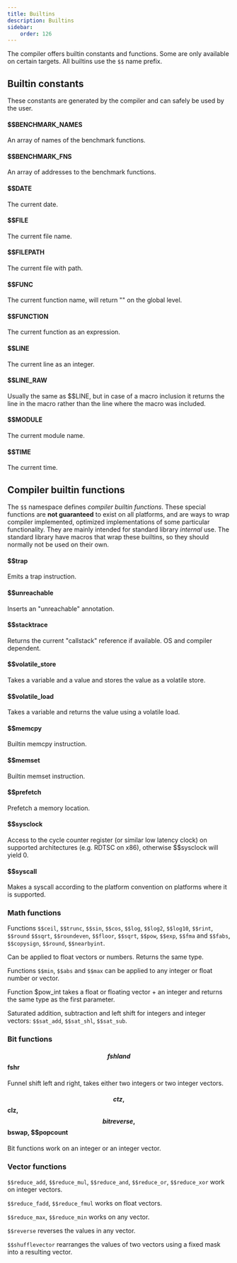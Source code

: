 ```yaml
---
title: Builtins
description: Builtins
sidebar:
    order: 126
---
```

The compiler offers builtin constants and functions. Some are only available on certain targets. All builtins use the `$$`
name prefix.

## Builtin constants

These constants are generated by the compiler and can safely be used by the user.

#### $$BENCHMARK_NAMES
An array of names of the benchmark functions.

#### $$BENCHMARK_FNS
An array of addresses to the benchmark functions.

#### $$DATE
The current date.

#### $$FILE
The current file name.

#### $$FILEPATH
The current file with path.

#### $$FUNC
The current function name, will return "<GLOBAL>" on the global level.

#### $$FUNCTION
The current function as an expression.

#### $$LINE
The current line as an integer.

#### $$LINE_RAW
Usually the same as $$LINE, but in case of a macro inclusion it returns the line in the macro rather than
the line where the macro was included.

#### $$MODULE
The current module name.

#### $$TIME
The current time.


## Compiler builtin functions

The `$$` namespace defines *compiler builtin functions*. 
These special functions are __not guaranteed__ to exist on 
all platforms, and are ways to wrap compiler implemented, optimized implementations
of some particular functionality. They are mainly intended for standard 
library *internal* use. The standard library have macros 
that wrap these builtins, so they should normally not be used on their own. 

#### $$trap

Emits a trap instruction. 

#### $$unreachable

Inserts an "unreachable" annotation.

#### $$stacktrace

Returns the current "callstack" reference if available. OS and compiler dependent.

#### $$volatile_store

Takes a variable and a value and stores the value as a volatile store.

#### $$volatile_load

Takes a variable and returns the value using a volatile load.

#### $$memcpy

Builtin memcpy instruction.

#### $$memset

Builtin memset instruction.

#### $$prefetch

Prefetch a memory location.

#### $$sysclock

Access to the cycle counter register (or similar low latency clock) on supported
architectures (e.g. RDTSC on x86), otherwise $$sysclock will yield 0.

#### $$syscall

Makes a syscall according to the platform convention on platforms where it is supported.

### Math functions

Functions `$$ceil`, `$$trunc`, `$$sin`, `$$cos`, `$$log`, `$$log2`, `$$log10`, `$$rint`, `$$round`
`$$sqrt`, `$$roundeven`, `$$floor`, `$$sqrt`, `$$pow`, `$$exp`, `$$fma` and `$$fabs`, `$$copysign`,
`$$round`, `$$nearbyint`.

Can be applied to float vectors or numbers. Returns the same type.

Functions `$$min`, `$$abs` and `$$max` can be applied to any integer or float number or vector.

Function $pow_int takes a float or floating vector + an integer and returns
the same type as the first parameter.

Saturated addition, subtraction and left shift for integers and integer vectors:
`$$sat_add`, `$$sat_shl`, `$$sat_sub`.

### Bit functions

#### $$fshl and $$fshr

Funnel shift left and right, takes either two integers or two integer vectors.

#### $$ctz, $$clz, $$bitreverse, $$bswap, $$popcount

Bit functions work on an integer or an integer vector.

### Vector functions

`$$reduce_add`, `$$reduce_mul`, `$$reduce_and`, `$$reduce_or`, `$$reduce_xor` work on integer vectors.

`$$reduce_fadd`, `$$reduce_fmul` works on float vectors.

`$$reduce_max`, `$$reduce_min` works on any vector.

`$$reverse` reverses the values in any vector.

`$$shufflevector` rearranges the values of two vectors using a fixed mask into
a resulting vector.

